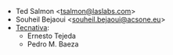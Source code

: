 - Ted Salmon \<<tsalmon@laslabs.com>\>
- Souheil Bejaoui \<<souheil.bejaoui@acsone.eu>\>
- [Tecnativa](https://www.tecnativa.com):
  - Ernesto Tejeda
  - Pedro M. Baeza
